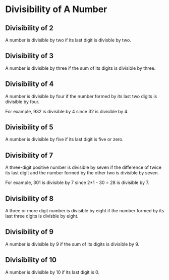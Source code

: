 # Divisibility of A Number

## Divisibility of 2

A number is divisible by two if its last digit is divisble by two.

## Divisibility of 3

A number is divisible by three if the sum of its digits is divisible by three.

## Divisibility of 4

A number is divisible by four if the number formed by its last two digits is divisible by four.

For example, 932 is divisible by 4 since 32 is divisible by 4.

## Divisibility of 5

A number is divisible by five if its last digit is five or zero.

## Divisibility of 7

A three-digit positive number is divisible by seven if the difference of twice its last digit and the number formed by the other two is divisible by seven.

For example, 301 is divisible by 7 since 2*1 - 30 = 28 is divisible by 7.

## Divisibility of 8

A three or more digit number is divisible by eight if the number formed by its last three digits is divisble by eight.

## Divisibility of 9

A number is divisible by 9 if the sum of its digits is divisible by 9.

## Divisibility of 10

A number is divisible by 10 if its last digit is 0.